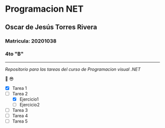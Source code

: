 # Programacion NET
## Oscar de Jesús Torres Rivera
### Matricula: 20201038
### 4to "B"

---
_Repositorio para las tareas del curso de Programacion visual .NET_

:cowboy_hat_face: :sunglasses:

- [x] Tarea 1
- [ ] Tarea 2
  - [x] Ejercicio1
  - [ ] Ejercicio2
- [ ] Tarea 3
- [ ] Tarea 4
- [ ] Tarea 5
